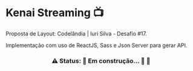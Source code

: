 # Kenai Streaming 📺
<p align="left">Proposta de Layout: Codelândia | Iuri Silva - Desafio #17.</p>
<p>Implementação com uso de ReactJS, Sass e Json Server para gerar API.</p>

<h3 align="center"> 
	 ⚠️ Status: 🚧 Em construção... 🔨 🚧
</h3>